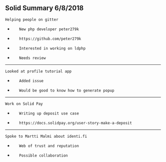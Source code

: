 Solid Summary 6/8/2018
---
    Helping people on gitter
-        New php developer peter279k
-        https://github.com/peter279k
-        Interested in working on ldphp
-        Needs review
---
    Looked at profile tutorial app
-        Added issue
-        Would be good to know how to generate popup
---
    Work on Solid Pay
-        Writing up deposit use case
-        https://docs.solidpay.org/user-story-make-a-deposit
---
    Spoke to Martti Malmi about identi.fi
-        Web of trust and reputation
-        Possible collaboration
